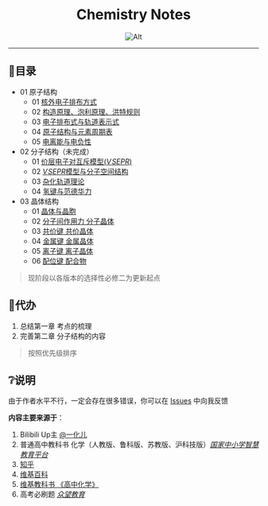 <div  align="center">
<h1>Chemistry Notes</h1>

![Alt](https://repobeats.axiom.co/api/embed/976ca5c08883e25f9e4a0a5c29f15ffc0c87d2d2.svg "Repobeats analytics image")

</div>

---

## 🧭目录
- 01 原子结构
  - 01 [核外电子排布方式](01%20原子结构/01%20核外电子排布方式.md)
  - 02 [构造原理、泡利原理、洪特规则](01%20原子结构/02%20构造原理、泡利原理、洪特规则.md)
  - 03 [电子排布式与轨道表示式](01%20原子结构/03%20电子排布式与轨道表示式.md)
  - 04 [原子结构与元素周期表](01%20原子结构/04%20原子结构与元素周期表.md)
  - 05 [电离能与电负性](01%20原子结构/05%20电离能与电负性.md)
- 02 分子结构（未完成）
  - 01 [价层电子对互斥模型($V\!SEPR$)](/02%20分子结构/01%20价层电子对互斥模型(VSEPR).md)
  - 02 [$V\!SEPR$模型与分子空间结构](02%20分子结构/02%20VSEPR模型与分子空间结构.md)
  - 03 [杂化轨道理论](02%20分子结构/03%20杂化轨道理论.md)
  - 04 [氢键与范德华力](02%20分子结构/04%20氢键与范德华力.md)
- 03 晶体结构
  - 01 [晶体与晶胞](03%20晶体结构/01%20晶体与晶胞.md)
  - 02 [分子间作用力 分子晶体](03%20晶体结构/02%20分子间作用力%20分子晶体.md)
  - 03 [共价键 共价晶体](03%20晶体结构/04%20金属键%20金属晶体.md)
  - 04 [金属键 金属晶体](03%20晶体结构/04%20金属键%20金属晶体.md)
  - 05 [离子键 离子晶体](03%20晶体结构/05%20离子键%20离子晶体.md)
  - 06 [配位键 配合物](03%20晶体结构/06%20配位键%20配合物.md)

> 现阶段以各版本的选择性必修二为更新起点


## 📌代办
1. 总结第一章 考点的梳理
2. 完善第二章 分子结构的内容
> 按照优先级排序


## ❔说明

由于作者水平不行，一定会存在很多错误，你可以在 [Issues](https://github.com/Anyayay/Chemistry/issues) 中向我反馈

**内容主要来源于**：
  1.  Bilibili Up主 [@一化儿](https://space.bilibili.com/1526560679/)
  2.  普通高中教科书 化学（人教版、鲁科版、苏教版、沪科技版）[*国家中小学智慧教育平台*](https://www.zxx.edu.cn/elecEdu)
  3.  [知乎](https://zhihu.com)
  4.  [维基百科](https://zh.wikipedia.org/)
  5.  [维基教科书 《高中化学》](https://zh.wikibooks.org/wiki/%E9%AB%98%E4%B8%AD%E5%8C%96%E5%AD%A6)
  6.  高考必刷题 [*众望教育*](https://www.lxzwedu.com/)